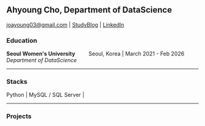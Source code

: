 ## Ahyoung Cho, Department of DataScience
joayoung03@gmail.com  |  [StudyBlog](https://ds-student.tistory.com/)  |  [LinkedIn](https://www.linkedin.com/in/ahyoungcho0035/)      

### Education
    
**Seoul Women's University**  &nbsp; &nbsp; &nbsp; &nbsp;  Seoul, Korea | March 2021 - Feb 2026      
_Department of DataScience_          

-----     
     
### Stacks
Python | MySQL / SQL Server | 
    
-----

### Projects
